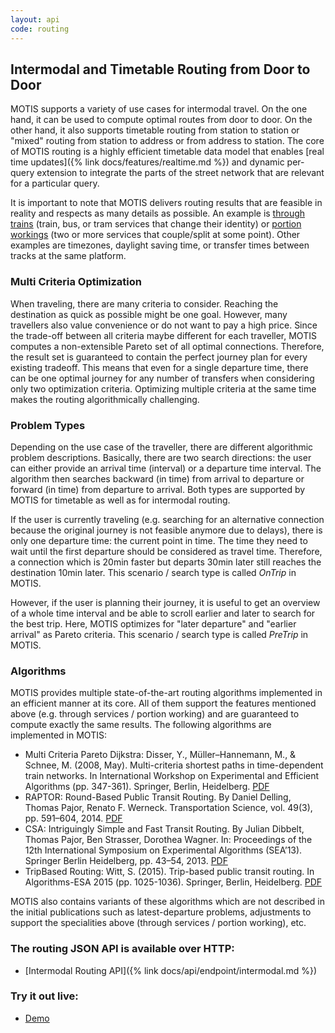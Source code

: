 ```yaml
---
layout: api
code: routing
---
```


## Intermodal and Timetable Routing from Door to Door

MOTIS supports a variety of use cases for intermodal travel. On the one hand, it can be used to compute optimal routes from door to door. On the other hand, it also supports timetable routing from station to station or "mixed" routing from station to address or from address to station. The core of MOTIS routing is a highly efficient timetable data model that enables [real time updates]({% link docs/features/realtime.md %}) and dynamic per-query extension to integrate the parts of the street network that are relevant for a particular query.

It is important to note that MOTIS delivers routing results that are feasible in reality and respects as many details as possible. An example is [through trains](https://en.wikipedia.org/wiki/Through_train) (train, bus, or tram services that change their identity) or [portion workings](https://en.wikipedia.org/wiki/Portion_working) (two or more services that couple/split at some point). Other examples are timezones, daylight saving time, or transfer times between tracks at the same platform.


### Multi Criteria Optimization

When traveling, there are many criteria to consider. Reaching the destination as quick as possible might be one goal. However, many travellers also value convenience or do not want to pay a high price. Since the trade-off between all criteria maybe different for each traveller, MOTIS computes a non-extensible Pareto set of all optimal connections. Therefore, the result set is guaranteed to contain the perfect journey plan for every existing tradeoff. This means that even for a single departure time, there can be one optimal journey for any number of transfers when considering only two optimization criteria. Optimizing multiple criteria at the same time makes the routing algorithmically challenging.


### Problem Types

Depending on the use case of the traveller, there are different algorithmic problem descriptions. Basically, there are two search directions: the user can either provide an arrival time (interval) or a departure time interval. The algorithm then searches backward (in time) from arrival to departure or forward (in time) from departure to arrival. Both types are supported by MOTIS for timetable as well as for intermodal routing.

If the user is currently traveling (e.g. searching for an alternative connection because the original journey is not feasible anymore due to delays), there is only one departure time: the current point in time. The time they need to wait until the first departure should be considered as travel time. Therefore, a connection which is 20min faster but departs 30min later still reaches the destination 10min later. This scenario / search type is called *OnTrip* in MOTIS.

However, if the user is planning their journey, it is useful to get an overview of a whole time interval and be able to scroll earlier and later to search for the best trip. Here, MOTIS optimizes for "later departure" and "earlier arrival" as Pareto criteria. This scenario / search type is called *PreTrip* in MOTIS.


### Algorithms

MOTIS provides multiple state-of-the-art routing algorithms implemented in an efficient manner at its core. All of them support the features mentioned above (e.g. through services / portion working) and are guaranteed to compute exactly the same results. The following algorithms are implemented in MOTIS:

  - Multi Criteria Pareto Dijkstra: Disser, Y., Müller–Hannemann, M., & Schnee, M. (2008, May). Multi-criteria shortest paths in time-dependent train networks. In International Workshop on Experimental and Efficient Algorithms (pp. 347-361). Springer, Berlin, Heidelberg. [PDF](https://www2.mathematik.tu-darmstadt.de/~disser/pdfs/DisserMullerHannemannSchnee08.pdf)
  - RAPTOR: Round-Based Public Transit Routing. By Daniel Delling, Thomas Pajor, Renato F. Werneck. Transportation Science, vol. 49(3), pp. 591–604, 2014. [PDF](https://pubsonline.informs.org/doi/10.1287/trsc.2014.0534)
  - CSA: Intriguingly Simple and Fast Transit Routing. By Julian Dibbelt, Thomas Pajor, Ben Strasser, Dorothea Wagner. In: Proceedings of the 12th International Symposium on Experimental Algorithms (SEA’13). Springer Berlin Heidelberg, pp. 43–54, 2013. [PDF](http://tpajor.com/assets/paper/dpsw-isftr-13.pdf)
  - TripBased Routing: Witt, S. (2015). Trip-based public transit routing. In Algorithms-ESA 2015 (pp. 1025-1036). Springer, Berlin, Heidelberg. [PDF](https://arxiv.org/pdf/1504.07149)

MOTIS also contains variants of these algorithms which are not described in the initial publications such as latest-departure problems, adjustments to support the specialities above (through services / portion working), etc.

### The routing JSON API is available over HTTP:

  - [Intermodal Routing API]({% link docs/api/endpoint/intermodal.md %})

### Try it out live:

  - [Demo](https://switzerland.motis-project.de)
